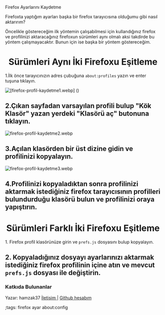 Firefox Ayarlarını Kaydetme

Firefoxta yaptığım ayarları başka bir firefox tarayıcısına olduğumu gibi nasıl aktarırım?

Öncelikle göstereceğim ilk yöntemin çalışabilmesi için kullandığınız firefox ve profilinizi aktaracağınız firefoxun sürümleri aynı olmalı aksi takdirde bu yöntem çalışmayacaktır. Bunun için ise başka bir yöntem göstereceğim.

<center><h1>Sürümleri Aynı İki Firefoxu Eşitleme</h1></center

## 1.İlk önce tarayıcınızın adres çubuğuna `about:profiles` yazın ve enter tuşuna tıklayın.

![[firefox-profil-kaydetme1.webp] ()](pictures/firefox-ayarlarini-kaydetme1.webp)

## 2.Çıkan sayfadan varsayılan profili bulup "Kök Klasör" yazan yerdeki "Klasörü aç" butonuna tıklayın.

![firefox-profil-kaydetme2.webp](pictures/firefox-ayarlarini-kaydetme2.webp)

## 3.Açılan klasörden bir üst dizine gidin ve profilinizi kopyalayın.

![firefox-profil-kaydetme3.webp](pictures/firefox-ayarlarini-kaydetme3.webp)

## 4.Profilinizi kopyaladıktan sonra profilinizi aktarmak istediğiniz firefox tarayıcısının profilleri bulundurduğu klasörü bulun ve profilinizi oraya yapıştırın.

<center><h1>Sürümleri Farklı İki Firefoxu Eşitleme</h1></center

## 1. Firefox profil klasörünüze girin ve `prefs.js` dosyasını bulup kopyalayın.

## 2. Kopyaladığınız dosyayı ayarlarınızı aktarmak istediğiniz firefox profilinin içine atın ve mevcut `prefs.js` dosyası ile değiştirin.

### Katkıda Bulunanlar

Yazar: hamzak37 <a href="mailto:hamzak.hxbff@aleeas.com"> İletişim </a> | [Github hesabım](https://github.com/hamzak37) 

;tags: firefox ayar about:config
